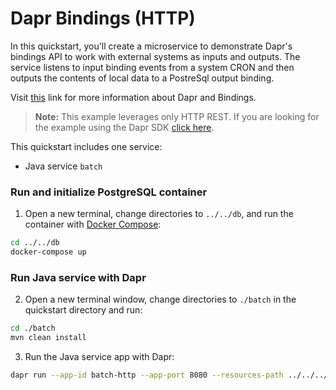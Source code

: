 # Dapr Bindings (HTTP)

In this quickstart, you'll create a microservice to demonstrate Dapr's bindings API to work with external systems as inputs and outputs. The service listens to input binding events from a system CRON and then outputs the contents of local data to a PostreSql output binding. 

Visit [this](https://docs.dapr.io/developing-applications/building-blocks/bindings/) link for more information about Dapr and Bindings.

> **Note:** This example leverages only HTTP REST.  If you are looking for the example using the Dapr SDK [click here](../sdk).

This quickstart includes one service:
 
- Java service `batch`

### Run and initialize PostgreSQL container

1. Open a new terminal, change directories to `../../db`, and run the container with [Docker Compose](https://docs.docker.com/compose/): 

<!-- STEP
name: Run and initialize PostgreSQL container
expected_return_code:
background: true
sleep: 60
timeout_seconds: 300
-->

```bash
cd ../../db
docker-compose up
```

<!-- END_STEP -->

### Run Java service with Dapr

2. Open a new terminal window, change directories to `./batch` in the quickstart directory and run: 

<!-- STEP
name: Install Java dependencies
-->

```bash
cd ./batch
mvn clean install
```

<!-- END_STEP -->
3. Run the Java service app with Dapr: 

<!-- STEP
name: Run batch-http service
working_dir: ./batch
expected_stdout_lines:
  - 'insert into orders (orderid, customer, price) values (1, ''John Smith'', 100.32)'
  - 'insert into orders (orderid, customer, price) values (2, ''Jane Bond'', 15.4)'
  - 'insert into orders (orderid, customer, price) values (3, ''Tony James'', 35.56)'
  - 'Finished processing batch'
expected_stderr_lines:
output_match_mode: substring
sleep: 11
timeout_seconds: 30
-->
    
```bash
dapr run --app-id batch-http --app-port 8080 --resources-path ../../../components -- java -jar target/BatchProcessingService-0.0.1-SNAPSHOT.jar
```

<!-- END_STEP -->
